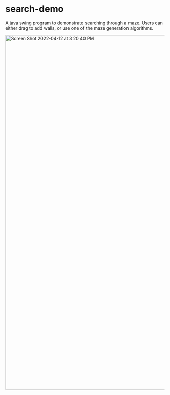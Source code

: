 # search-demo
A java swing program to demonstrate searching through a maze. Users can either drag to add walls, or use one of the maze generation algorithms.

<img width="1122" alt="Screen Shot 2022-04-12 at 3 20 40 PM" src="https://user-images.githubusercontent.com/84354151/163064274-b0eded55-d1eb-40e4-ac25-c02abf604cf3.png">
